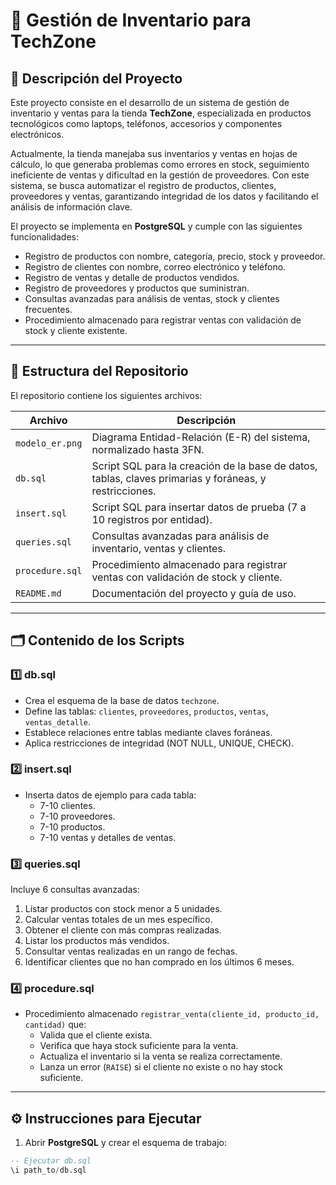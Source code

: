 # 🏪 Gestión de Inventario para TechZone

## 📌 Descripción del Proyecto

Este proyecto consiste en el desarrollo de un sistema de gestión de inventario y ventas para la tienda **TechZone**, especializada en productos tecnológicos como laptops, teléfonos, accesorios y componentes electrónicos.  

Actualmente, la tienda manejaba sus inventarios y ventas en hojas de cálculo, lo que generaba problemas como errores en stock, seguimiento ineficiente de ventas y dificultad en la gestión de proveedores. Con este sistema, se busca automatizar el registro de productos, clientes, proveedores y ventas, garantizando integridad de los datos y facilitando el análisis de información clave.

El proyecto se implementa en **PostgreSQL** y cumple con las siguientes funcionalidades:  

- Registro de productos con nombre, categoría, precio, stock y proveedor.  
- Registro de clientes con nombre, correo electrónico y teléfono.  
- Registro de ventas y detalle de productos vendidos.  
- Registro de proveedores y productos que suministran.  
- Consultas avanzadas para análisis de ventas, stock y clientes frecuentes.  
- Procedimiento almacenado para registrar ventas con validación de stock y cliente existente.

---

## 📂 Estructura del Repositorio

El repositorio contiene los siguientes archivos:

| Archivo | Descripción |
|---------|------------|
| `modelo_er.png` | Diagrama Entidad-Relación (E-R) del sistema, normalizado hasta 3FN. |
| `db.sql` | Script SQL para la creación de la base de datos, tablas, claves primarias y foráneas, y restricciones. |
| `insert.sql` | Script SQL para insertar datos de prueba (7 a 10 registros por entidad). |
| `queries.sql` | Consultas avanzadas para análisis de inventario, ventas y clientes. |
| `procedure.sql` | Procedimiento almacenado para registrar ventas con validación de stock y cliente. |
| `README.md` | Documentación del proyecto y guía de uso. |

---

## 🗂️ Contenido de los Scripts

### 1️⃣ db.sql
- Crea el esquema de la base de datos `techzone`.  
- Define las tablas: `clientes`, `proveedores`, `productos`, `ventas`, `ventas_detalle`.  
- Establece relaciones entre tablas mediante claves foráneas.  
- Aplica restricciones de integridad (NOT NULL, UNIQUE, CHECK).

### 2️⃣ insert.sql
- Inserta datos de ejemplo para cada tabla:  
  - 7-10 clientes.  
  - 7-10 proveedores.  
  - 7-10 productos.  
  - 7-10 ventas y detalles de ventas.  

### 3️⃣ queries.sql
Incluye 6 consultas avanzadas:  
1. Listar productos con stock menor a 5 unidades.  
2. Calcular ventas totales de un mes específico.  
3. Obtener el cliente con más compras realizadas.  
4. Listar los productos más vendidos.  
5. Consultar ventas realizadas en un rango de fechas.  
6. Identificar clientes que no han comprado en los últimos 6 meses.

### 4️⃣ procedure.sql
- Procedimiento almacenado `registrar_venta(cliente_id, producto_id, cantidad)` que:  
  - Valida que el cliente exista.  
  - Verifica que haya stock suficiente para la venta.  
  - Actualiza el inventario si la venta se realiza correctamente.  
  - Lanza un error (`RAISE`) si el cliente no existe o no hay stock suficiente.

---

## ⚙️ Instrucciones para Ejecutar

1. Abrir **PostgreSQL** y crear el esquema de trabajo:

```sql
-- Ejecutar db.sql
\i path_to/db.sql

